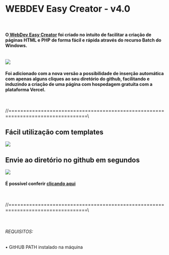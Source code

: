 <h1>WEBDEV Easy Creator - v4.0</h1>
<br>
<h4>O<a href="webdeveasy.vercel.app"> WebDev Easy Creator</a> foi criado no intuito de facilitar a criação de páginas HTML e PHP de forma fácil e rápida através do recurso Batch do Windows.</h4>
<br>
<img src="https://user-images.githubusercontent.com/58988379/172281664-1ab140ae-1a39-49a6-b5d0-fc374371ad07.png">
<br>
<h4>Foi adicionado com a nova versão a possibilidade de inserção automática com apenas alguns cliques ao seu diretório do github, facilitando e induzindo a criação de uma página com hospedagem gratuita com a plataforma Vercel.</h4>
<br>

//=================================================================================\\

<h2>Fácil utilização com templates</h2>
<img src="https://user-images.githubusercontent.com/58988379/172282311-84732c66-daa6-4b00-9e30-af8be944fc6c.png">
<br>
<h2>Envie ao diretório no github em segundos</h2>
<img src="https://user-images.githubusercontent.com/58988379/172282584-a1f3fc1d-e695-4e3c-b281-b6f0e912dc78.png">

<h4>É possível conferir <a href="webdeveasy.vercel.app">clicando aqui</a></h4>

<br>
  
//=================================================================================\\

<br>

<h6>REQUISITOS:</h6>
<p>• GitHUB PATH instalado na máquina</p>
